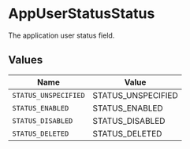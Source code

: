 # AppUserStatusStatus

The application user status field.


## Values

| Name                 | Value                |
| -------------------- | -------------------- |
| `STATUS_UNSPECIFIED` | STATUS_UNSPECIFIED   |
| `STATUS_ENABLED`     | STATUS_ENABLED       |
| `STATUS_DISABLED`    | STATUS_DISABLED      |
| `STATUS_DELETED`     | STATUS_DELETED       |